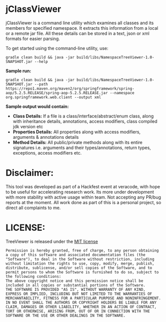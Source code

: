 # jClassViewer

jClassViewer is a command line utility which examines all classes and its members for specified namespace. It extracts this information from a local or a remote jar file. All these details can be stored in a text, json or xml formats for easier parsing.


To get started using the command-line utility, use:

```
gradle clean build && java -jar build/libs/NamespaceTreeViewer-1.0-SNAPSHOT.jar --help
```

**Sample run:**

```
gradle clean build && java -jar build/libs/NamespaceTreeViewer-1.0-SNAPSHOT.jar --path https://repo1.maven.org/maven2/org/springframework/spring-aop/5.2.5.RELEASE/spring-aop-5.2.5.RELEASE.jar --namespace org.springframework.web.client --output xml
```

**Sample output would contain:**

* **Class Details:** If a file is a class/interface/abstract/enum class, along with inheritance details, annotations, access modifiers, class compiled jdk version etc
* **Properties Details:** All properties along with access modifiers, arguments & annotations details
* **Method Details:** All public/private methods along with its entire signatures i.e. arguments and their types/annotations, return types, exceptions, access modifiers etc.

# Disclaimer:
This tool was developed as part of a Hackfest event at veracode, with hope to be useful for accelerating research work. Its more under development with more stability with active usage within team. Not accepting any PR/bug reports at the moment. All work done as part of this is a personal project, so direct all complaints to me.

# LICENSE:

TreeViewer is released under the [MIT license](https://opensource.org/licenses/MIT)

```
Permission is hereby granted, free of charge, to any person obtaining a copy of this software and associated documentation files (the "Software"), to deal in the Software without restriction, including without limitation the rights to use, copy, modify, merge, publish, distribute, sublicense, and/or sell copies of the Software, and to permit persons to whom the Software is furnished to do so, subject to the following conditions:
The above copyright notice and this permission notice shall be included in all copies or substantial portions of the Software.
THE SOFTWARE IS PROVIDED "AS IS", WITHOUT WARRANTY OF ANY KIND, EXPRESS OR IMPLIED, INCLUDING BUT NOT LIMITED TO THE WARRANTIES OF MERCHANTABILITY, FITNESS FOR A PARTICULAR PURPOSE AND NONINFRINGEMENT. IN NO EVENT SHALL THE AUTHORS OR COPYRIGHT HOLDERS BE LIABLE FOR ANY CLAIM, DAMAGES OR OTHER LIABILITY, WHETHER IN AN ACTION OF CONTRACT, TORT OR OTHERWISE, ARISING FROM, OUT OF OR IN CONNECTION WITH THE SOFTWARE OR THE USE OR OTHER DEALINGS IN THE SOFTWARE.
```
